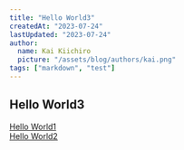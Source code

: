 ```yaml
---
title: "Hello World3"
createdAt: "2023-07-24"
lastUpdated: "2023-07-24"
author:
  name: Kai Kiichiro
  picture: "/assets/blog/authors/kai.png"
tags: ["markdown", "test"]
---
```


## Hello World3

[Hello World1](/hello-world1)  
[Hello World2](/hello-world2)
